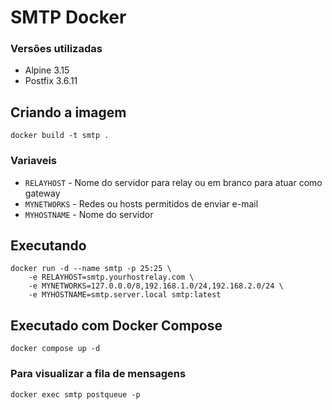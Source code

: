 # SMTP Docker

### Versões utilizadas
* Alpine 3.15
* Postfix 3.6.11

## Criando a imagem
	docker build -t smtp .
### Variaveis
* `RELAYHOST` - Nome do servidor para relay ou em branco para atuar como gateway 
* `MYNETWORKS` - Redes ou hosts permitidos de enviar e-mail
* `MYHOSTNAME` - Nome do servidor

## Executando
	docker run -d --name smtp -p 25:25 \
		-e RELAYHOST=smtp.yourhostrelay.com \
		-e MYNETWORKS=127.0.0.0/8,192.168.1.0/24,192.168.2.0/24 \
		-e MYHOSTNAME=smtp.server.local smtp:latest

## Executado com Docker Compose
	docker compose up -d

### Para visualizar a fila de mensagens
	docker exec smtp postqueue -p
